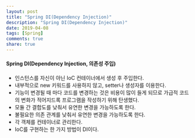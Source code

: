 ```yaml
---
layout: post
title: "Spring DI(Dependency Injection)"
description: "Spring DI(Dependency Injection)"
date: 2019-04-08
tags: [Spring]
comments: true
share: true
---
```


#### Spring DI(Dependency Injection, 의존성 주입)
* 인스턴스를 자신이 아닌 IoC 컨테이너에서 생성 후 주입한다.
* 내부적으로 new 키워드를 사용하지 않고, setter나 생성자를 이용한다.
* 기능이 변경될 때 마다 코드를 변경하는 것은 비용이 많이 들게 되므로 가급적 코드의 변화가 적어지드록 프로그램을 작성하기 위해 탄생했다.
* 모듈 간 결합도를 낮춰서 유연한 변경을 가능하도록 한다.
* 불필요한 의존 관계를 낮춰서 유연한 변경을 가능하도록 한다.
* 각 객체를 컨테이너로 관리한다.
* IoC를 구현하는 한 가지 방법이 DI이다.